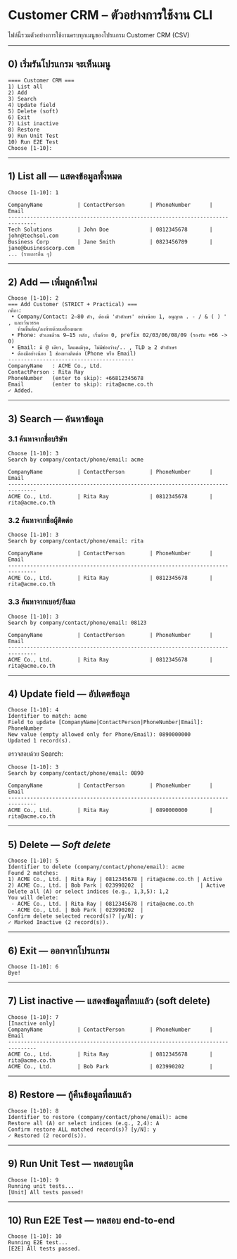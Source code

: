 # Customer CRM – ตัวอย่างการใช้งาน CLI

ไฟล์นี้รวมตัวอย่างการใช้งานครบทุกเมนูของโปรแกรม Customer CRM (CSV)

---

## 0) เริ่มรันโปรแกรม จะเห็นเมนู
```
==== Customer CRM ===
1) List all
2) Add
3) Search
4) Update field
5) Delete (soft)
6) Exit
7) List inactive
8) Restore
9) Run Unit Test
10) Run E2E Test
Choose [1-10]:
```

---

## 1) List all — แสดงข้อมูลทั้งหมด
```
Choose [1-10]: 1

CompanyName           | ContactPerson        | PhoneNumber      | Email
-------------------------------------------------------------------------------
Tech Solutions        | John Doe             | 0812345678       | john@techsol.com
Business Corp         | Jane Smith           | 0823456789       | jane@businesscorp.com
... (รายการอื่น ๆ)
```

---

## 2) Add — เพิ่มลูกค้าใหม่
```
Choose [1-10]: 2
=== Add Customer (STRICT + Practical) ===
กติกา:
 • Company/Contact: 2–80 ตัว, ต้องมี 'ตัวอักษร' อย่างน้อย 1, อนุญาต . - / & ( ) ' , และเว้นวรรค
   ห้ามขึ้นต้น/ลงท้ายด้วยเครื่องหมาย
 • Phone: ตัวเลขล้วน 9–15 หลัก, เริ่มด้วย 0, prefix 02/03/06/08/09 (รองรับ +66 -> 0)
 • Email: มี @ เดียว, โดเมนมีจุด, ไม่มีช่องว่าง/.. , TLD ≥ 2 ตัวอักษร
 • ต้องมีอย่างน้อย 1 ช่องทางติดต่อ (Phone หรือ Email)
----------------------------------------
CompanyName   : ACME Co., Ltd.
ContactPerson : Rita Ray
PhoneNumber   (enter to skip): +66812345678
Email         (enter to skip): rita@acme.co.th
✓ Added.
```

---

## 3) Search — ค้นหาข้อมูล

### 3.1 ค้นหาจากชื่อบริษัท
```
Choose [1-10]: 3
Search by company/contact/phone/email: acme

CompanyName           | ContactPerson        | PhoneNumber      | Email
-------------------------------------------------------------------------------
ACME Co., Ltd.        | Rita Ray             | 0812345678       | rita@acme.co.th
```

### 3.2 ค้นหาจากชื่อผู้ติดต่อ
```
Choose [1-10]: 3
Search by company/contact/phone/email: rita

CompanyName           | ContactPerson        | PhoneNumber      | Email
-------------------------------------------------------------------------------
ACME Co., Ltd.        | Rita Ray             | 0812345678       | rita@acme.co.th
```

### 3.3 ค้นหาจากเบอร์/อีเมล
```
Choose [1-10]: 3
Search by company/contact/phone/email: 08123

CompanyName           | ContactPerson        | PhoneNumber      | Email
-------------------------------------------------------------------------------
ACME Co., Ltd.        | Rita Ray             | 0812345678       | rita@acme.co.th
```

---

## 4) Update field — อัปเดตข้อมูล
```
Choose [1-10]: 4
Identifier to match: acme
Field to update [CompanyName|ContactPerson|PhoneNumber|Email]: PhoneNumber
New value (empty allowed only for Phone/Email): 0890000000
Updated 1 record(s).
```

ตรวจสอบด้วย Search:
```
Choose [1-10]: 3
Search by company/contact/phone/email: 0890

CompanyName           | ContactPerson        | PhoneNumber      | Email
-------------------------------------------------------------------------------
ACME Co., Ltd.        | Rita Ray             | 0890000000       | rita@acme.co.th
```

---

## 5) Delete — *Soft delete*
```
Choose [1-10]: 5
Identifier to delete (company/contact/phone/email): acme
Found 2 matches:
1) ACME Co., Ltd. | Rita Ray | 0812345678 | rita@acme.co.th | Active
2) ACME Co., Ltd. | Bob Park | 023990202  |                  | Active
Delete all (A) or select indices (e.g., 1,3,5): 1,2
You will delete:
 - ACME Co., Ltd. | Rita Ray | 0812345678 | rita@acme.co.th
 - ACME Co., Ltd. | Bob Park | 023990202  |
Confirm delete selected record(s)? [y/N]: y
✓ Marked Inactive (2 record(s)).
```

---

## 6) Exit — ออกจากโปรแกรม
```
Choose [1-10]: 6
Bye!
```

---

## 7) List inactive — แสดงข้อมูลที่ลบแล้ว (soft delete)
```
Choose [1-10]: 7
[Inactive only]
CompanyName           | ContactPerson        | PhoneNumber      | Email
-------------------------------------------------------------------------------
ACME Co., Ltd.        | Rita Ray             | 0812345678       | rita@acme.co.th
ACME Co., Ltd.        | Bob Park             | 023990202        |
```

---

## 8) Restore — กู้คืนข้อมูลที่ลบแล้ว
```
Choose [1-10]: 8
Identifier to restore (company/contact/phone/email): acme
Restore all (A) or select indices (e.g., 2,4): A
Confirm restore ALL matched record(s)? [y/N]: y
✓ Restored (2 record(s)).
```

---

## 9) Run Unit Test — ทดสอบยูนิต
```
Choose [1-10]: 9
Running unit tests...
[Unit] All tests passed!
```

---

## 10) Run E2E Test — ทดสอบ end-to-end
```
Choose [1-10]: 10
Running E2E test...
[E2E] All tests passed.
```
